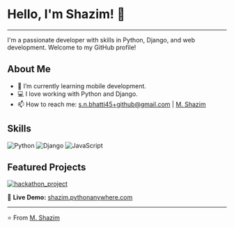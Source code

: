 # Hello, I'm Shazim! 👋

---

I'm a passionate developer with skills in Python, Django, and web development. Welcome to my GitHub profile!

## About Me

- 🌱 I’m currently learning mobile development.
- 💻 I love working with Python and Django.
- 📫 How to reach me: s.n.bhatti45+github@gmail.com | [M. Shazim](https://www.linkedin.com/in/m-shazim-nawaz-a7858b2a4/) 

## Skills

![Python](https://img.shields.io/badge/Python-3776AB?style=for-the-badge&logo=python&logoColor=white)
![Django](https://img.shields.io/badge/Django-092E20?style=for-the-badge&logo=django&logoColor=white)
![JavaScript](https://img.shields.io/badge/JavaScript-F7DF1E?style=for-the-badge&logo=javascript&logoColor=black)

## Featured Projects

[![hackathon_project](https://github-readme-stats.vercel.app/api/pin/?username=M-Shazim&repo=hackathon_project&theme=radical)](https://github.com/M-Shazim/hackathon_project)

🚀 **Live Demo:** [shazim.pythonanywhere.com](https://shazim.pythonanywhere.com)



---

⭐️ From [M. Shazim](https://github.com/M-Shazim)

